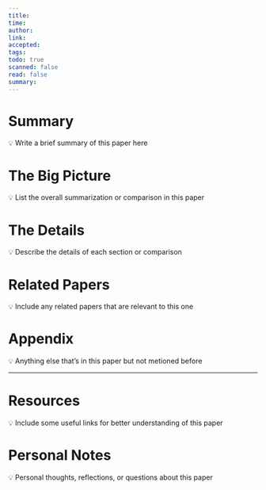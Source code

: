```yaml
---
title: 
time: 
author: 
link: 
accepted: 
tags: 
todo: true
scanned: false
read: false
summary:
---
```

# Summary
💡 Write a brief summary of this paper here

# The Big Picture
💡 List the overall summarization or comparison in this paper

# The Details
💡 Describe the details of each section or comparison

# Related Papers
💡 Include any related papers that are relevant to this one

# Appendix
💡 Anything else that’s in this paper but not metioned before

---
# Resources
💡 Include some useful links for better understanding of this paper

# Personal Notes
💡 Personal thoughts, reflections, or questions about this paper